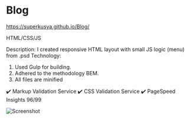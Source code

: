 # Blog

https://superkusya.github.io/Blog/

HTML/CSS/JS

Description: I created responsive HTML layout with small JS logic (menu) from .psd
Technology: 
1. Used Gulp for building.
2. Adhered to the methodology BEM.
3. All files are minified

✔️ Markup Validation Service
✔️ CSS Validation Service
✔️ PageSpeed Insights 96/99


![Screenshot](https://i.imgur.com/7VQmeH1.png)

